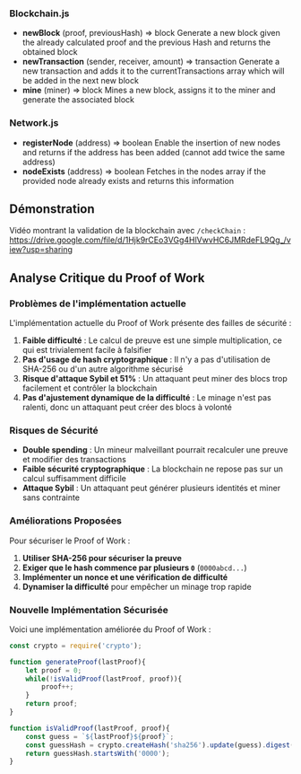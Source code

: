 ### Blockchain.js

* **newBlock** (proof, previousHash) => block
  Generate a new block given the already calculated proof and the previous Hash and returns the obtained block
* **newTransaction** (sender, receiver, amount) => transaction
  Generate a new transaction and adds it to the currentTransactions array which will be added in the next new block
* **mine** (miner) => block
  Mines a new block, assigns it to the miner and generate the associated block

### Network.js

* **registerNode** (address) => boolean
  Enable the insertion of new nodes and returns if the address has been added (cannot add twice the same address)
* **nodeExists** (address) => boolean
  Fetches in the nodes array if the provided node already exists and returns this information

## Démonstration
Vidéo montrant la validation de la blockchain avec `/checkChain` :
https://drive.google.com/file/d/1Hjk9rCEo3VGg4HlVwvHC6JMRdeFL9Qg_/view?usp=sharing

## Analyse Critique du Proof of Work

### Problèmes de l'implémentation actuelle
L'implémentation actuelle du Proof of Work présente des failles de sécurité :
1. **Faible difficulté** : Le calcul de preuve est une simple multiplication, ce qui est trivialement facile à falsifier
2. **Pas d'usage de hash cryptographique** : Il n'y a pas d'utilisation de SHA-256 ou d'un autre algorithme sécurisé
3. **Risque d'attaque Sybil et 51%** : Un attaquant peut miner des blocs trop facilement et contrôler la blockchain
4. **Pas d'ajustement dynamique de la difficulté** : Le minage n'est pas ralenti, donc un attaquant peut créer des blocs à volonté

### Risques de Sécurité
- **Double spending** : Un mineur malveillant pourrait recalculer une preuve et modifier des transactions
- **Faible sécurité cryptographique** : La blockchain ne repose pas sur un calcul suffisamment difficile
- **Attaque Sybil** : Un attaquant peut générer plusieurs identités et miner sans contrainte

### Améliorations Proposées
Pour sécuriser le Proof of Work :
1. **Utiliser SHA-256 pour sécuriser la preuve**
2. **Exiger que le hash commence par plusieurs `0`** (`0000abcd...`)
3. **Implémenter un nonce et une vérification de difficulté**
4. **Dynamiser la difficulté** pour empêcher un minage trop rapide

### Nouvelle Implémentation Sécurisée
Voici une implémentation améliorée du Proof of Work :

```javascript
const crypto = require('crypto');

function generateProof(lastProof){
    let proof = 0;
    while(!isValidProof(lastProof, proof)){
        proof++;
    }
    return proof;
}

function isValidProof(lastProof, proof){
    const guess = `${lastProof}${proof}`;
    const guessHash = crypto.createHash('sha256').update(guess).digest('hex');
    return guessHash.startsWith('0000'); 
}

